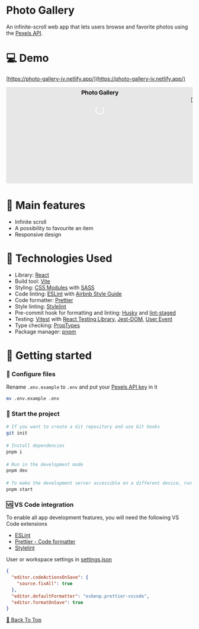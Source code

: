 # Photo Gallery

An infinite-scroll web app that lets users browse and favorite photos using the [Pexels API](https://www.pexels.com/api/).

# 💻 Demo

[https://photo-gallery-iv.netlify.app/](https://photo-gallery-iv.netlify.app/)

![Website demo](public/images/example.gif)

# 🎨 Main features

- Infinite scroll
- A possibility to favourite an item
- Responsive design

# 🔧 Technologies Used

- Library: [React](https://reactjs.org/)
- Build tool: [Vite](https://vitejs.dev/)
- Styling: [CSS Modules](https://github.com/css-modules/css-modules/) with [SASS](https://sass-lang.com/)
- Code linting: [ESLint](https://eslint.org/) with [Airbnb Style Guide](https://airbnb.io/javascript/react/)
- Code formatter: [Prettier](https://prettier.io/)
- Style linting: [Stylelint](https://stylelint.io/)
- Pre-commit hook for formatting and linting: [Husky](https://typicode.github.io/husky/) and [lint-staged](https://github.com/okonet/lint-staged/)
- Testing: [Vitest](https://vitest.dev/) with [React Testing Library](https://testing-library.com/docs/react-testing-library/intro/), [Jest-DOM](https://testing-library.com/docs/ecosystem-jest-dom/), [User Event](https://testing-library.com/docs/user-event/intro/)
- Type checking: [PropTypes](https://github.com/facebook/prop-types/)
- Package manager: [pnpm](https://pnpm.io/)

# 🚀 Getting started

### 🔨 Configure files

Rename `.env.example` to `.env` and put your [Pexels API key](https://www.pexels.com/api/new/) in it

```bash
mv .env.example .env
```

### 🎈 Start the project

```bash
# If you want to create a Git repository and use Git hooks
git init

# Install dependencies
pnpm i

# Run in the development mode
pnpm dev

# To make the development server accessible on a different device, run
pnpm start

```

### 🆚 VS Code integration

To enable all app development features, you will need the following VS Code extensions

- [ESLint](https://marketplace.visualstudio.com/items?itemName=dbaeumer.vscode-eslint)
- [Prettier - Code formatter](https://marketplace.visualstudio.com/items?itemName=esbenp.prettier-vscode)
- [Stylelint](https://marketplace.visualstudio.com/items?itemName=stylelint.vscode-stylelint)

User or workspace settings in [settings.json](https://code.visualstudio.com/docs/getstarted/settings)

```json
{
  "editor.codeActionsOnSave": {
    "source.fixAll": true
  },
  "editor.defaultFormatter": "esbenp.prettier-vscode",
  "editor.formatOnSave": true
}
```

[🔼 Back To Top](#top)
